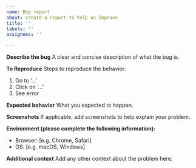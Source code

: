 ```yaml
---
name: Bug report
about: Create a report to help us improve
title: ''
labels: ''
assignees: ''

---
```


**Describe the bug**
A clear and concise description of what the bug is.

**To Reproduce**
Steps to reproduce the behavior:
1. Go to ‘…’
2. Click on ‘…’
3. See error

**Expected behavior**
What you expected to happen.

**Screenshots**
If applicable, add screenshots to help explain your problem.

**Environment (please complete the following information):**
- Browser: [e.g. Chrome, Safari]
- OS: [e.g. macOS, Windows]

**Additional context**
Add any other context about the problem here.
